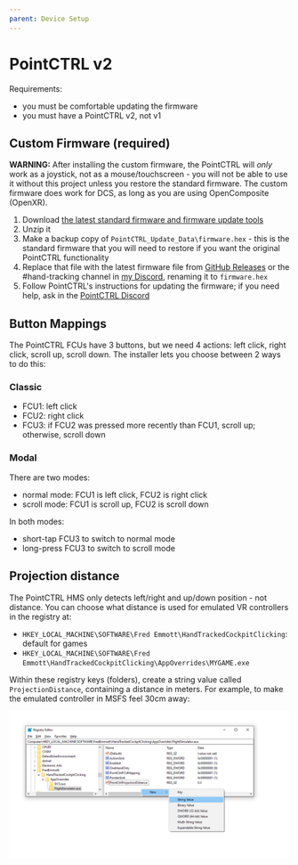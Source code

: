 ```yaml
---
parent: Device Setup
---
```


# PointCTRL v2

Requirements:
- you must be comfortable updating the firmware
- you must have a PointCTRL v2, not v1

## Custom Firmware (required)

**WARNING:** After installing the custom firmware, the PointCTRL will *only* work as a joystick, not as a mouse/touchscreen - you will not be able to use it without this project unless you restore the standard firmware. The custom firmware does work for DCS, as long as you are using OpenComposite (OpenXR).

1. Download [the latest standard firmware and firmware update tools](https://pointctrl.com/firmware/)
2. Unzip it
3. Make a backup copy of `PointCTRL_Update_Data\firmware.hex` - this is the standard firmware that you will need to restore if you want the original PointCTRL functionality
4. Replace that file with the latest firmware file from [GitHub Releases] or the #hand-tracking channel in [my Discord], renaming it to `firmware.hex`
5. Follow PointCTRL's instructions for updating the firmware; if you need help, ask in the [PointCTRL Discord]

[GitHub Releases]: https://github.com/fredemmott/hand-tracked-cockpit-clicking/releases/latest
[my Discord]: https://go.fredemmott.com/discord
[PointCTRL Discord]: https://discord.gg/JktNJ2ptKm

## Button Mappings

The PointCTRL FCUs have 3 buttons, but we need 4 actions: left click, right click, scroll up, scroll down. The installer lets you choose between 2 ways to do this:

### Classic

- FCU1: left click
- FCU2: right click
- FCU3: if FCU2 was pressed more recently than FCU1, scroll up; otherwise, scroll down

### Modal

There are two modes:
- normal mode: FCU1 is left click, FCU2 is right click
- scroll mode: FCU1 is scroll up, FCU2 is scroll down

In both modes:
- short-tap FCU3 to switch to normal mode
- long-press FCU3 to switch to scroll mode

## Projection distance

The PointCTRL HMS only detects left/right and up/down position - not distance. You can choose what distance is used for emulated VR controllers in the registry at:

- `HKEY_LOCAL_MACHINE\SOFTWARE\Fred Emmott\HandTrackedCockpitClicking`: default for games
- `HKEY_LOCAL_MACHINE\SOFTWARE\Fred Emmott\HandTrackedCockpitClicking\AppOverrides\MYGAME.exe`

Within these registry keys (folders), create a string value called `ProjectionDistance`, containing a distance in meters. For example, to make the emulated controller in MSFS feel 30cm away:

![set to "0.3"](projection-distance.png)
